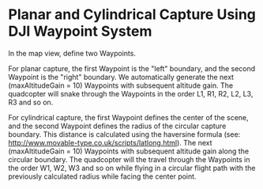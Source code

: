 # Planar and Cylindrical Capture Using DJI Waypoint System

<!-- Instructions -->

In the map view, define two Waypoints.

For planar capture, the first Waypoint is the "left" boundary, and the second Waypoint is the "right" boundary. We automatically generate the next (maxAltitudeGain = 10) Waypoints with subsequent altitude gain. The quadcopter will snake through the Waypoints in the order L1, R1, R2, L2, L3, R3 and so on.

For cylindrical capture, the first Waypoint defines the center of the scene, and the second Waypoint defines the radius of the circular capture boundary. This distance is calculated using the haversine formula (see: http://www.movable-type.co.uk/scripts/latlong.html). The next (maxAltitudeGain = 10) Waypoints with subsequent altitude gain along the circular boundary. The quadcopter will the travel through the Waypoints in the order W1, W2, W3 and so on while flying in a circular flight path with the previously calculated radius while facing the center point.
